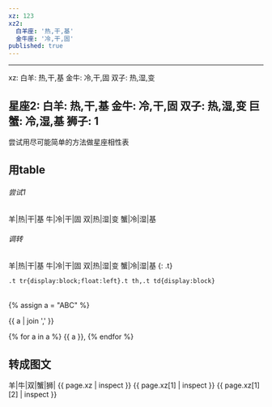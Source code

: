 ```yaml
---
xz: 123
xz2:
  白羊座: '热,干,基'
  金牛座: '冷,干,固'
published: true
---
```

---
xz:
  白羊: 热,干,基
  金牛: 冷,干,固
  双子: 热,湿,变
  
星座2:
  白羊: 热,干,基
  金牛: 冷,干,固
  双子: 热,湿,变
  巨蟹: 冷,湿,基
  狮子: 1
---
尝试用尽可能简单的方法做星座相性表

## 用table
###### 尝试1

羊|热|干|基
牛|冷|干|固
双|热|湿|变
蟹|冷|湿|基

###### 调转

羊|热|干|基
牛|冷|干|固
双|热|湿|变
蟹|冷|湿|基
{: .t}

<style>
.t tr{display:block;float:left}.t th,.t td{display:block}
</style>

`.t tr{display:block;float:left}.t th,.t td{display:block}`

######

{% assign a = "ABC" %}

{{ a | join ',' }}

{% for a in a %}
{{ a }},
{% endfor %}

## 转成图文
羊|牛|双|蟹|狮|
{{ page.xz | inspect }}
{{ page.xz[1] | inspect }}
{{ page.xz[1][2] | inspect }}
